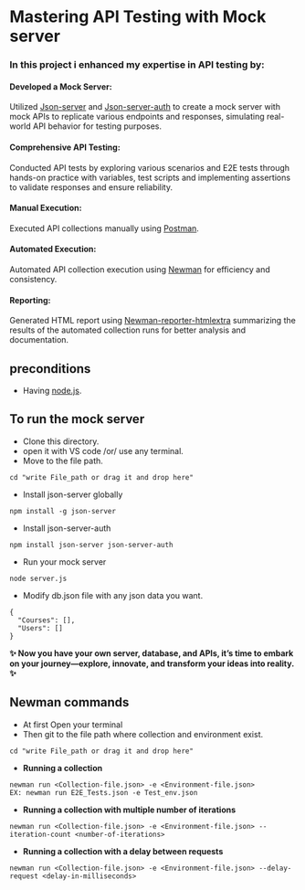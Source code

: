 # Mastering API Testing with Mock server
### In this project i enhanced my expertise in API testing by:
#### Developed a Mock Server:
Utilized [Json-server](https://www.npmjs.com/package/json-server) and [Json-server-auth](https://www.npmjs.com/package/json-server-auth) to create a mock server with mock APIs to replicate various endpoints and responses, simulating real-world API behavior for testing purposes.
#### Comprehensive API Testing:
Conducted API tests by exploring various scenarios and E2E tests through hands-on practice with variables, test scripts and implementing assertions to validate responses and ensure reliability.
#### Manual Execution:
Executed API collections manually using [Postman](https://www.postman.com/downloads/).
#### Automated Execution:
Automated API collection execution using [Newman](https://www.npmjs.com/package/newman) for efficiency and consistency.
#### Reporting:
Generated HTML report using [Newman-reporter-htmlextra](https://www.npmjs.com/package/newman-reporter-htmlextra) summarizing the results of the automated collection runs for better analysis and documentation.
## preconditions
- Having [node.js](https://nodejs.org/en/download).

## To run the mock server
- Clone this directory.
- open it with VS code /or/ use any terminal.
- Move to the file path.
```
cd "write File_path or drag it and drop here"
```
- Install json-server globally
```
npm install -g json-server
```
- Install json-server-auth
```
npm install json-server json-server-auth
```
- Run your mock server
```
node server.js
```
- Modify db.json file with any json data you want.
```
{
  "Courses": [],
  "Users": []
}
```

**✨ Now you have your own server, database, and APIs, it’s time to embark on your journey—explore, innovate, and transform your ideas into reality. ✨**
## Newman commands
- At first Open your terminal
- Then git to the file path where collection and environment exist.
```
cd "write File_path or drag it and drop here"
```
- **Running a collection**
```
newman run <Collection-file.json> -e <Environment-file.json>
EX: newman run E2E_Tests.json -e Test_env.json
```
- **Running a collection with multiple number of iterations**
```
newman run <Collection-file.json> -e <Environment-file.json> --iteration-count <number-of-iterations>
```
- **Running a collection with a delay between requests**
```
newman run <Collection-file.json> -e <Environment-file.json> --delay-request <delay-in-milliseconds>
```
